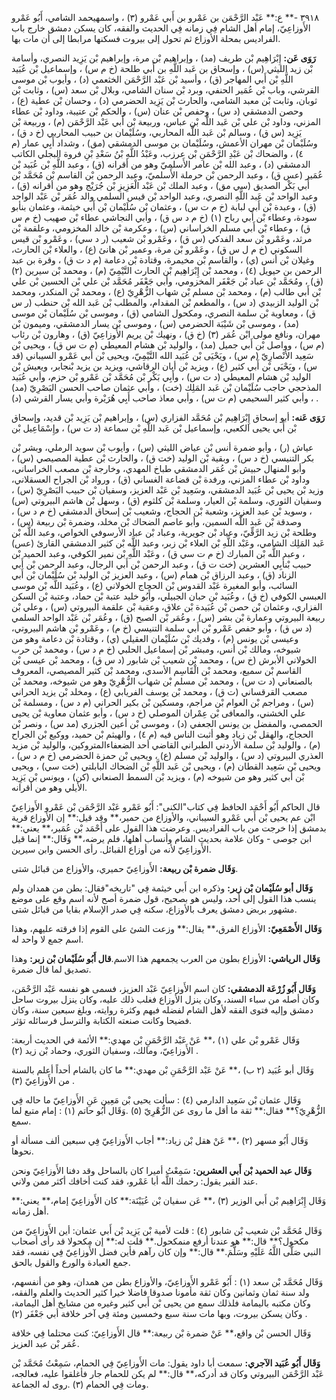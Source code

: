 ٣٩١٨ -** ع:** عَبْد الرَّحْمَن بن عَمْرو بن أَبي عَمْرو (٣) ، واسمهيحمد الشامي، أَبُو عَمْرو الأَوزاعِيّ، إمام أهل الشام فِي زمانه فِي الحديث والفقه، كان يسكن دمشق خارج باب الفراديس بمحلة الأوزاع ثم تحول إلى بيروت فسكنها مرابطا إلى أن مات بها.

**رَوَى عَن:** إِبْرَاهِيم بْن طريف (مد) ، وإبراهيم بْن مرة، وإبراهيم بْن يَزِيد النصري، وأسامة بْن زيد الليثي (س) ، وإسحاق بن عَبد اللَّهِ بن أَبي طلحة (خ م س) ، وإسماعيل بْن عُبَيد اللَّهِ بْن أَبي المهاجر (ق) ، وأسيد بْن عَبْد الرَّحْمَن الخثعمي (د) ، وأيوب بْن موسى القرشي، وباب بْن عُمَير الحنفي، وبرد بْن سنان الشامي، وبلال بْن سعد (س) ، وثابت بْن ثوبان، وثابت بْن معبد الشامي، والحارث بْن يَزِيد الحضرمي (د) ، وحسان بْن عطية (ع) ، وحصن الدمشقي (د س) ، وحفص بْن عنان (س) ، والحكم بْن عتيبة، وداود بْن عطاء المزني، وداود بْن علي بْن عَبد اللَّه بْن عباس، وربيعة بْن أَبي عَبْد الرَّحْمَن (م) ، وربيعة بْن يَزِيد (س ق) ، وسالم بْن عَبد اللَّه المحاربي، وسُلَيْمان بن حبيب المحاربي (خ د ق) ، وسُلَيْمان بْن مهران الأعمش، وسُلَيْمان بن موسى الدمشقي (مق) ، وشداد أَبِي عمار (م ٤) ، والضحاك بْن عَبْدِ الرَّحْمَنِ بْن عرزب، وعَبْدُ اللَّهِ بْنُ سَعْدِ بْنِ فروة البجلي الكاتب الدمشقي (د) ، وعبد الله بْن عامر الأَسلميّ وهو من أقرانه (ق) ، وعبد اللَّهِ بْن عُبَيد بْن عُمَير (عس ق) ، وعبد الرحمن بْن حرملة الأَسلميّ، وعبد الرحمن بْن القاسم بْن مُحَمَّد بْن أَبي بَكْر الصديق (سي مق) ، وعبد الملك بْن عَبْد الْعَزِيزِ بْن جُرَيْج وهو من أقرانه (ق) ، وعبد الواحد بْن عَبد اللَّهِ النصري، وعبد الواحد بْن قيس السلمي والد عُمَر بْن عَبْد الواحد (ق) ، وعبدة بْن أَبي لبابة (خ م ت س) ، وعثمان بْن سُلَيْمان بْن أَبي خيثمة، وعثمان بنأبو سودة، وعطاء بْن أَبي رباح (١) (خ م د س ق) ، وأبي النجاشي عطاء بْن صهيب (خ م س ق) ، وعطاء بْن أَبي مسلم الخراساني (س) ، وعكرمة بْن خالد المخزومي، وعلقمة بْن مرثد، وعَمْرو بْن سعد الفدكي (س ق) ، وعَمْرو بْن شعيب (ر د سي) ، وعَمْرو بْن قيس السكوني (خ م ل س ق) ، وعَمْرو بْن مرة، وعمير بْن هانئ (ع) ، والعلاء بْن الحارث، وغيلان بْن أنس (ي) ، والقاسم بْن مخيمرة، وقتادة بْن دعامة (م د ت ق) ، وقرة بن عبد الرحمن بن حيويل (٤) ، ومحمد بْن إِبْرَاهِيم بْن الحارث التَّيْمِيّ (م) ، ومحمد بْن سيرين (٢) (ق) ، ومُحَمَّد بْن عباد بْن جَعْفَر المخزومي، وأبي جَعْفَر مُحَمَّد بْن علي بْن الحسين بْن علي بْن أَبي طالب (م) ، ومحمد بْن مسلم بْن شهاب الزُّهْرِيّ (ع) ، ومحمد بْن المنكدر، ومحمد بْن الوليد الزبيدي (د س) ، والمطعم بْن المقدام، والمطلب بْن عَبد الله بْن حنطب (ر س ق) ، ومعاوية بْن سلمة النصري، ومكحول الشامي (ق) ، وموسى بْن سُلَيْمان بْن موسى (مد) ، وموسى بْن شَيْبَة الحضرمي (س) ، وموسى بْن يسار الدمشقي، وميمون بْن مهران، ونافع مولى ابْن عُمَر (٣) (خ ق) ، ونهيك بْن يريم الأَوزاعِيّ (ق) ، وهارون بْن رئاب (م س) ، وواصل بْن أَبي جميل (مد) ، والوليد بْن هشام المعيطي (م ت س ق) ، ويحيى بْن سَعِيد الأَنْصارِيّ (م س) ، ويَحْيَى بْن عُبَيد الله التَّيْمِيّ، ويحيى بْن أَبي عَمْرو السيباني (قد س) ، ويَحْيَى بْن أَبي كثير (ع) ، ويزيد بْن أبان الرقاشي، ويزيد بن يزيد بْنجابر، ويعيش بْن الوليد بْن هشام المعيطي (د ت س) ، وأَبِي بَكْر بْن مُحَمَّد بْن عَمْرو بْن حزم، وأبي عُبَيد المذحجي حاجب سُلَيْمان بْن عَبد المَلِك (خت) ، وأبي عثمان صاحب الحسن البَصْرِيّ (مد) ، وأبي كثير السحيمي (م ت س) ، وأبي معاذ صاحب أَبِي هُرَيْرة وأبي يسار القرشي (د) .

**رَوَى عَنه:** أبو إسحاق إِبْرَاهِيم بْن مُحَمَّد الفزاري (س) ، وإبراهيم بْن يَزِيد بْن قديد، وإسحاق بْن أَبي يحيى الكعبي، وإسماعيل بْن عَبد اللَّهِ بْن سماعة (د ت س) ، وإِسْمَاعِيل بْن

عياش (ر) ، وأبو ضمرة أنس بْن عياض الليثي (س) ، وأيوب بْن سويد الرملي، وبشر بْن بكر التنيسي (خ د س) ، وبقية بْن الوليد (خت ق) ، والحارث بْن عطية المصيصي (س) ، وأبو المنهال حبيش بْن عُمَر الدمشقي طباخ المهدي، وخارجة بْن مصعب الخراساني، وداود بْن عطاء المزني، ورفدة بْن قضاعة الغساني (ق) ، ورواد بْن الجراح العسقلاني، وزيد بْن يحيى بْن عُبَيد الدمشقي، وسَعِيد بْن عَبْد العزيز، وسفيان بْن حبيب البَصْرِيّ (س) ، وسفيان الثوري، وسلمة بْن العيار، وسلمة بْن كلثوم (ق) ، وسهل بْن هاشم البيروتي (س) ، وسويد بْن عبد العزيز، وشعبة بْن الحجاج، وشعيب بْن إسحاق الدمشقي (خ م د س) ، وصدقة بْن عَبد اللَّه السمين، وأبو عاصم الضحاك بْن مخلد، وضمرة بْن ربيعة (س) ، وطلحة بْن زيد الرَّقِّيّ، وعباد بْن جويرية، وعباد بْن عباد الأرسوفي الخواص، وعبد اللَّه بْن عَبد المَلِك الشامي، وعَبْد اللَّهِ بْن العلاء بْن زبر، وعبد اللَّه بْن كثير الدمشقي القارئ (عس) ، وعبد اللَّه بْن المبارك (خ م ت سي ق) ، وعَبْد اللَّهِ بْن نمير الكوفي، وعبد الحميد بْن حبيب بْنأَبِي العشرين (خت ت ق) ، وعبد الرحمن بْن أَبي الرجال، وعبد الرحمن بْن أَبي الزناد (ق) ، وعبد الرزاق بْن همام (س) ، وعبد العزيز بْن الوليد بْن سُلَيْمان بْن أَبي السائب، وأبو المغيرة عَبْد القدوس بْن الحجاج الخولاني (ع) ، وعُبَيد اللَّه بْن موسى العبسي الكوفي (خ ق) ، وعُبَيد بْن حبان الجبيلي، وأَبُو خليد عتبة بْن حماد، وعتبة بْن السكن الفزاري، وعثمان بْن حصن بْن عُبَيدة بْن علاق، وعقبة بْن علقمة البيروتي (س) ، وعلي بْن ربيعة البيروتي وعمارة بْن بشر (س) ، وعُمَر بْن الصبح (ق) ، وعُمَر بْن عَبْد الواحد السلمي (د س ق) ، وأبو حفص عَمْرو بْن أَبي سلمة التنيسي (خ م) ، وعَمْرو بْن هاشم البيروتي، وعيسى بْن يونس (م) ، وفديك بْن سُلَيْمان العقيلي (ي) ، وقتادة بْن دعامة وهو من شيوخه، ومالك بْن أنس، ومبشر بْن إسماعيل الحلبي (خ م د س) ، ومحمد بْن حرب الخولاني الأبرش (خ س) ، ومحمد بْن شعيب بْن شابور (د س ق) ، ومحمد بْن عيسى بْن القاسم بْن سميع، ومحمد بْن الْقَاسِم الأسدي، ومحمد بْن كثير المصيصي، المعروف بالصنعاني (د ت س) ، ومحمد بْن مسلم بْن شهاب الزُّهْرِيّ وهو من شيوخه، ومحمد بْن مصعب القرقساني (ت ق) ، ومحمد بْن يوسف الفريابي (ع) ، ومخلد بْن يزيد الحراني (س) ، ومراجم بْن العوام بْن مراجم، ومسكين بْن بكير الحراني (م د س) ، ومسلمة بْن علي الخشني، والمعافى بْن عِمْران الموصلي (خ د س) ، وأبو عثمان معاوية بْن يحيى الحمصي، والمفضل بن يونس الجعفي (د) ، وموسى بْن أعين الجزري (مد س) ، ونصر بْن الحجاج، والهقل بْن زياد وهو أثبت الناس فيه (م ٤) ، والهيثم بْن حميد، ووكيع بْن الجراح (م) ، والوليد بْن سلمة الأردني الطبراني القاضي أحد الضعفاءالمتروكين، والوليد بْن مزيد العذري البيروتي (د س) ، والوليد بْن مسلم (ع) ، ويحيى بْن حمزة الحضرمي (خ م د س) ، ويحيى بْن سَعِيد القطان (م) ، ويحيى بْن عَبد اللَّهِ بْن الضحاك البابلتي (خت سي) ، ويحيى بْن أَبي كثير وهو من شيوخه (م) ، ويزيد بْن السمط الصنعاني (كن) ، ويونس بْن يَزِيد الأيلي وهو من أقرانه.

قال الحاكم أَبُو أَحْمَد الحافظ فِي كتاب"الكنى": أَبُو عَمْرو عَبْد الرَّحْمَن بْن عَمْرو الأَوزاعِيّ ابْن عم يحيى بْن أَبي عَمْرو السيباني، والأوزاع من حمير،** وقد قيل:** إن الأوزاع قرية بدمشق إذا خرجت من باب الفراديس. وعرضت هذا القول على أَحْمَد بْن عُمَير،** يعني:** ابن جوصى - وكان علامة بحديث الشام وأنساب أهلها، فلم يرضه،** وَقَال:** إنما قيل الأَوزاعِيّ لأنه من أوزاع القبائل. رأى الحسن وابن سيرين.

**وَقَال ضمرة بْن ربيعة:** الأَوزاعِيّ حميري، والأوزاع من قبائل شتى.

**وَقَال أبو سُلَيْمان بْن زبر:** وذكره ابن أَبي خيثمة فِي "تاريخه"فقال: بطن من همدان ولم ينسب هذا القول إلى أحد، وليس هو بصحيح، قول ضمرة أصح لأنه اسم وقع على موضع مشهور بربض دمشق يعرف بالأوزاع، سكنه فِي صدر الإسلام بقايا من قبائل شتى.

**وَقَال الأَصْمَعِيّ:** الأوزاع الفرق،** يقال:** وزعت الشئ على القوم إذا فرقته عليهم، وهذا اسم جمع لا واحد له.

**وَقَال الرياشي:** الأوزاع بطون من العرب يجمعهم هذا الاسم.**قال أَبُو سُلَيْمان بْن زبر:** وهذا تصديق لما قال ضمرة.

**وَقَال أَبُو زُرْعَة الدمشقي:** كان اسم الأَوزاعِيّ عَبْد العزيز، فسمى هو نفسه عَبْد الرَّحْمَن، وكان أصله من سباء السند، وكان ينزل الأوزاع فغلب ذلك عليه، وكان ينزل بيروت ساحل دمشق وإليه فتوى الفقه لأهل الشام لفضله فيهم وكثرة روايته، وبلغ سبعين سنة، وكان فضيحا وكانت صنعته الكتابة والترسل فرسائله تؤثر.

وَقَال عَمْرو بْن علي (١) ،** عَنْ عَبْد الرَّحْمَنِ بْن مهدي:** الأئمة في الحديث أربعة: الأَوزاعِيّ، ومالك، وسفيان الثوري، وحماد بْن زيد (٢) .

وَقَال أبو عُبَيد (٢ ب) ،** عَنْ عَبْد الرَّحْمَنِ بْن مهدي:** ما كان بالشام أحداً أعلم بالسنة من الأَوزاعِيّ (٣) .

وَقَال عثمان بْن سَعِيد الدارمي (٤) : سألت يحيى بْن مَعِين عَنِ الأَوزاعِيّ ما حاله فِي الزُّهْرِيّ؟** فقال:** ثقة ما أقل ما روى عن الزُّهْرِيّ (٥) .وَقَال أَبُو حاتم (١) : إمام متبع لما سمع.

وَقَال أَبُو مسهر (٢) ،** عَنْ هقل بْن زياد:** أجاب الأَوزاعِيّ فِي سبعين ألف مسألة أو نحوها.

**وَقَال عبد الحميد بْن أَبي العشرين:** سَمِعْتُ أميرا كان بالساحل وقد دفنا الأَوزاعِيّ ونحن عند القبر يقول: رحمك اللَّه أبا عَمْرو، فقد كنت أخافك أكثر ممن ولاني.

وَقَال إِبْرَاهِيم بْن أَبي الوزير (٣) ،** عَن سفيان بْن عُيَيْنَة:** كان الأَوزاعِيّ إمام،** يعني:** أهل زمانه.

وَقَال مُحَمَّد بْن شعيب بْن شابور (٤) : قلت لأمية بْن يَزِيد بْن أَبي عثمان: أين الأَوزاعِيّ من مكحول؟** قال:** هو عندنا أرفع منمكحول.** قلت له:** إن مكحولا قد رأى أصحاب النبي صَلَّى اللَّهُ عَلَيْهِ وسَلَّمَ.** قال:** وإن كان رآهم فأين فضل الأَوزاعِيّ فِي نفسه، فقد جمع العبادة والورع والقول بالحق.

وَقَال مُحَمَّد بْن سعد (١) : أَبُو عَمْرو الأَوزاعِيّ، والأوزاع بطن من همدان، وهو من أنفسهم، ولد سنة ثمان وثمانين وكان ثقة مأمونا صدوقا فاضلا خيرا كثير الحديث والعلم والفقه، وكان مكتبه باليمامة فلذلك سمع من يحيى بْن أَبي كثير وغيره من مشايخ أهل اليمامة، وكان يسكن بيروت، وبها مات سنة سبع وخمسين ومئة فِي آخر خلافة أبي جَعْفَر (٢) .

وَقَال الحسن بْن واقع،** عَنْ ضمرة بْن ربيعة:** قال الأَوزاعِيّ: كنت محتلما فِي خلافة عُمَر بْن عبد العزيز.

**وَقَال أَبُو عُبَيد الآجري:** سمعت أبا داود يقول: مات الأَوزاعِيّ فِي الحمام، سَمِعْتُ مُحَمَّد بْن عَبْد الرَّحْمَن البيروتي وكان قد أدركه،** قال:** لم يكن للحمام جار فأغلقوا عليه، فعالجه، ومات فِي الحمام (٣) .روى له الجماعة.
